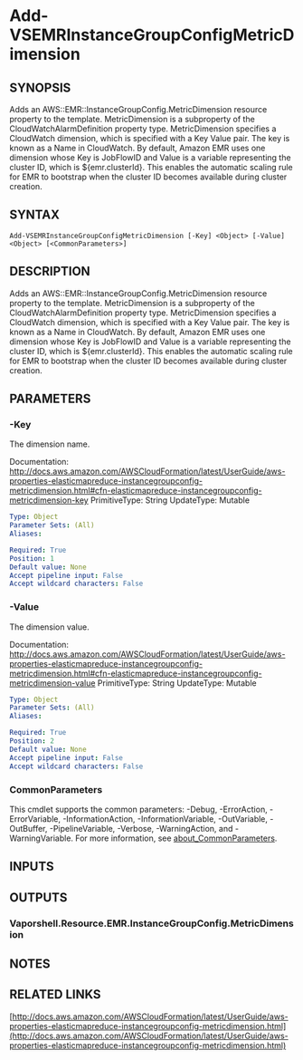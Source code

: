 # Add-VSEMRInstanceGroupConfigMetricDimension

## SYNOPSIS
Adds an AWS::EMR::InstanceGroupConfig.MetricDimension resource property to the template.
MetricDimension is a subproperty of the CloudWatchAlarmDefinition property type.
MetricDimension specifies a CloudWatch dimension, which is specified with a Key Value pair.
The key is known as a Name in CloudWatch.
By default, Amazon EMR uses one dimension whose Key is JobFlowID and Value is a variable representing the cluster ID, which is ${emr.clusterId}.
This enables the automatic scaling rule for EMR to bootstrap when the cluster ID becomes available during cluster creation.

## SYNTAX

```
Add-VSEMRInstanceGroupConfigMetricDimension [-Key] <Object> [-Value] <Object> [<CommonParameters>]
```

## DESCRIPTION
Adds an AWS::EMR::InstanceGroupConfig.MetricDimension resource property to the template.
MetricDimension is a subproperty of the CloudWatchAlarmDefinition property type.
MetricDimension specifies a CloudWatch dimension, which is specified with a Key Value pair.
The key is known as a Name in CloudWatch.
By default, Amazon EMR uses one dimension whose Key is JobFlowID and Value is a variable representing the cluster ID, which is ${emr.clusterId}.
This enables the automatic scaling rule for EMR to bootstrap when the cluster ID becomes available during cluster creation.

## PARAMETERS

### -Key
The dimension name.

Documentation: http://docs.aws.amazon.com/AWSCloudFormation/latest/UserGuide/aws-properties-elasticmapreduce-instancegroupconfig-metricdimension.html#cfn-elasticmapreduce-instancegroupconfig-metricdimension-key
PrimitiveType: String
UpdateType: Mutable

```yaml
Type: Object
Parameter Sets: (All)
Aliases:

Required: True
Position: 1
Default value: None
Accept pipeline input: False
Accept wildcard characters: False
```

### -Value
The dimension value.

Documentation: http://docs.aws.amazon.com/AWSCloudFormation/latest/UserGuide/aws-properties-elasticmapreduce-instancegroupconfig-metricdimension.html#cfn-elasticmapreduce-instancegroupconfig-metricdimension-value
PrimitiveType: String
UpdateType: Mutable

```yaml
Type: Object
Parameter Sets: (All)
Aliases:

Required: True
Position: 2
Default value: None
Accept pipeline input: False
Accept wildcard characters: False
```

### CommonParameters
This cmdlet supports the common parameters: -Debug, -ErrorAction, -ErrorVariable, -InformationAction, -InformationVariable, -OutVariable, -OutBuffer, -PipelineVariable, -Verbose, -WarningAction, and -WarningVariable. For more information, see [about_CommonParameters](http://go.microsoft.com/fwlink/?LinkID=113216).

## INPUTS

## OUTPUTS

### Vaporshell.Resource.EMR.InstanceGroupConfig.MetricDimension
## NOTES

## RELATED LINKS

[http://docs.aws.amazon.com/AWSCloudFormation/latest/UserGuide/aws-properties-elasticmapreduce-instancegroupconfig-metricdimension.html](http://docs.aws.amazon.com/AWSCloudFormation/latest/UserGuide/aws-properties-elasticmapreduce-instancegroupconfig-metricdimension.html)

